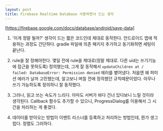 ```yaml
---
layout: post
title: Firebase Realtime Database 사용하면서 드는 생각
---
```


[https://firebase.google.com/docs/database/android/save-data]

1. '이게 정말 될까?' 생각이 드는 짧은 코드인데 제대로 동작한다.
안드로이드 앱에 적용하는 과정도 간단하다.
gradle 파일에 의존 패키지 추가하고 동기화하면 세팅이 끝난다.


2. rule을 잘 정해야한다.
몇일 전에 rule을 제대로(정말 제대로. 다른 uid는 쓰기기능에 접근을 못하도록) 정의했는데,
그게 잘 동작해서 ``` updateChildren at / failed: DatabaseError: Permission denied ``` 에러를 뱉어냈다.
처음엔 왜 퍼미션 에러가 날까 고민했는데,
알고보니 며칠 전에 정의했던 규칙때문이었다.
아무나 쓰기 가능하도록 정의하니 잘 동작했다.


3. 그러나, 읽고 쓰는 속도가 느리다.
아마도 서버가 바다 건너 있다보니 느릴 것이라 생각된다.
Callback 함수도 추가할 수 있으니,
ProgressDialog를 이용해서 그 시간을 처리하는 게 좋겠다.


4. 데이터를 받아오는 방법이 이벤트 리스너를 등록하고 처리하는 방법인데, 뭔가 생그럽다.
정렬도 그러하다.
